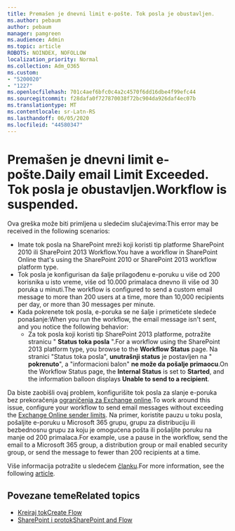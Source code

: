 ```yaml
---
title: Premašen je dnevni limit e-pošte. Tok posla je obustavljen.
ms.author: pebaum
author: pebaum
manager: pamgreen
ms.audience: Admin
ms.topic: article
ROBOTS: NOINDEX, NOFOLLOW
localization_priority: Normal
ms.collection: Adm_O365
ms.custom:
- "5200020"
- "1227"
ms.openlocfilehash: 701c4aef6bfc0c4a2c4570f6dd16dbe4f99efc44
ms.sourcegitcommit: f28dafa0f727870038f72bc904da926daf4ec07b
ms.translationtype: MT
ms.contentlocale: sr-Latn-RS
ms.lasthandoff: 06/05/2020
ms.locfileid: "44580347"
---
```

# <a name="daily-email-limit-exceeded-workflow-is-suspended"></a><span data-ttu-id="c49d8-103">Premašen je dnevni limit e-pošte.</span><span class="sxs-lookup"><span data-stu-id="c49d8-103">Daily email Limit Exceeded.</span></span> <span data-ttu-id="c49d8-104">Tok posla je obustavljen.</span><span class="sxs-lookup"><span data-stu-id="c49d8-104">Workflow is suspended.</span></span>

<span data-ttu-id="c49d8-105">Ova greška može biti primljena u sledećim slučajevima:</span><span class="sxs-lookup"><span data-stu-id="c49d8-105">This error may be received in the following scenarios:</span></span>

- <span data-ttu-id="c49d8-106">Imate tok posla na SharePoint mreži koji koristi tip platforme SharePoint 2010 ili SharePoint 2013 Workflow.</span><span class="sxs-lookup"><span data-stu-id="c49d8-106">You have a workflow in SharePoint Online that's using the SharePoint 2010 or SharePoint 2013 workflow platform type.</span></span>
- <span data-ttu-id="c49d8-107">Tok posla je konfigurisan da šalje prilagođenu e-poruku u više od 200 korisnika u isto vreme, više od 10.000 primalaca dnevno ili više od 30 poruka u minuti.</span><span class="sxs-lookup"><span data-stu-id="c49d8-107">The workflow is configured to send a custom email message to more than 200 users at a time, more than 10,000 recipients per day, or more than 30 messages per minute.</span></span>
- <span data-ttu-id="c49d8-108">Kada pokrenete tok posla, e-poruka se ne šalje i primetićete sledeće ponašanje:</span><span class="sxs-lookup"><span data-stu-id="c49d8-108">When you run the workflow, the email message isn't sent, and you notice the following behavior:</span></span>
    - <span data-ttu-id="c49d8-109">Za tok posla koji koristi tip SharePoint 2013 platforme, potražite stranicu " **Status toka posla** ".</span><span class="sxs-lookup"><span data-stu-id="c49d8-109">For a workflow using the SharePoint 2013 platform type, you browse to the **Workflow Status** page.</span></span> <span data-ttu-id="c49d8-110">Na stranici "Status toka posla", **unutrašnji status** je postavljen na " **pokrenuto**", a "informacioni balon" **ne može da pošalje primaocu**.</span><span class="sxs-lookup"><span data-stu-id="c49d8-110">On the Workflow Status page, the **Internal Status** is set to **Started**, and the information balloon displays **Unable to send to a recipient**.</span></span>

<span data-ttu-id="c49d8-111">Da biste zaobišli ovaj problem, konfigurišite tok posla za slanje e-poruka bez prekoračenja [ograničenja za Exchange online](https://docs.microsoft.com/office365/servicedescriptions/exchange-online-service-description/exchange-online-limits#recipientlimits).</span><span class="sxs-lookup"><span data-stu-id="c49d8-111">To work around this issue, configure your workflow to send email messages without exceeding the [Exchange Online sender limits](https://docs.microsoft.com/office365/servicedescriptions/exchange-online-service-description/exchange-online-limits#recipientlimits).</span></span> <span data-ttu-id="c49d8-112">Na primer, koristite pauzu u toku posla, pošaljite e-poruku u Microsoft 365 grupu, grupu za distribuciju ili bezbednosnu grupu za koju je omogućena pošta ili pošaljite poruku na manje od 200 primalaca.</span><span class="sxs-lookup"><span data-stu-id="c49d8-112">For example, use a pause in the workflow, send the email to a Microsoft 365 group, a distribution group or mail enabled security group, or send the message to fewer than 200 recipients at a time.</span></span>


<span data-ttu-id="c49d8-113">Više informacija potražite u sledećem [članku](https://support.microsoft.com/help/3150442/daily-email-limit-has-exceeded-and-your-workflow-has-been-suspended-or).</span><span class="sxs-lookup"><span data-stu-id="c49d8-113">For more information, see the following [article](https://support.microsoft.com/help/3150442/daily-email-limit-has-exceeded-and-your-workflow-has-been-suspended-or).</span></span>

## <a name="related-topics"></a><span data-ttu-id="c49d8-114">Povezane teme</span><span class="sxs-lookup"><span data-stu-id="c49d8-114">Related topics</span></span>
- [<span data-ttu-id="c49d8-115">Kreiraj tok</span><span class="sxs-lookup"><span data-stu-id="c49d8-115">Create Flow</span></span>](https://support.office.com/article/Create-a-flow-for-a-list-or-library-in-SharePoint-Online-or-OneDrive-for-Business-a9c3e03b-0654-46af-a254-20252e580d01) 
- [<span data-ttu-id="c49d8-116">SharePoint i protok</span><span class="sxs-lookup"><span data-stu-id="c49d8-116">SharePoint and Flow</span></span>](https://flow.microsoft.com/blog/sharepoint-and-flow/) 